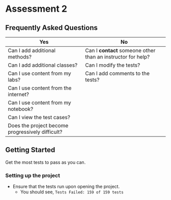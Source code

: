 # Assessment 2

## Frequently Asked Questions

| Yes                                | No                               |
| ---------------------------------- | -------------------------------- |
| Can I add additional methods?      | Can I **contact** someone other than an instructor for help?
| Can I add additional classes?      | Can I modify the tests? |
| Can I use content from my labs?    | Can I add comments to the tests?   |
| Can I use content from the internet?    |
| Can I use content from my notebook? |
| Can I view the test cases? |
| Does the project become progressively difficult? |


## Getting Started

Get the most tests to pass as you can.

### Setting up the project
* Ensure that the tests run upon opening the project.
	* You should see, `Tests Failed: 159 of 159 tests`
